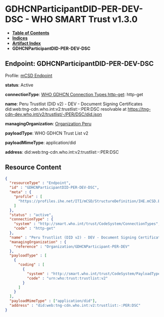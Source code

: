 # GDHCNParticipantDID-PER-DEV-DSC - WHO SMART Trust v1.3.0

* [**Table of Contents**](toc.md)
* [**Indices**](indices.md)
* [**Artifact Index**](artifacts.md)
* **GDHCNParticipantDID-PER-DEV-DSC**

## Endpoint: GDHCNParticipantDID-PER-DEV-DSC

Profile: [mCSD Endpoint](https://profiles.ihe.net/ITI/mCSD/4.0.0/StructureDefinition-IHE.mCSD.Endpoint.html)

**status**: Active

**connectionType**: [WHO GDHCN Connection Types http-get](CodeSystem-ConnectionTypes.md#ConnectionTypes-http-get): http-get

**name**: Peru Trustlist (DID v2) - DEV - Document Signing Certificates did:web:tng-cdn.who.int:v2:trustlist:-:PER:DSC resolvable at https://tng-cdn-dev.who.int/v2/trustlist/-/PER/DSC/did.json

**managingOrganization**: [Organization Peru](Organization-GDHCNParticipant-PER-DEV.md)

**payloadType**: WHO GDHCN Trust List v2

**payloadMimeType**: application/did

**address**: did:web:tng-cdn.who.int:v2:trustlist:-:PER:DSC



## Resource Content

```json
{
  "resourceType" : "Endpoint",
  "id" : "GDHCNParticipantDID-PER-DEV-DSC",
  "meta" : {
    "profile" : [
      "https://profiles.ihe.net/ITI/mCSD/StructureDefinition/IHE.mCSD.Endpoint"
    ]
  },
  "status" : "active",
  "connectionType" : {
    "system" : "http://smart.who.int/trust/CodeSystem/ConnectionTypes",
    "code" : "http-get"
  },
  "name" : "Peru Trustlist (DID v2) - DEV - Document Signing Certificates\ndid:web:tng-cdn.who.int:v2:trustlist:-:PER:DSC\nresolvable at https://tng-cdn-dev.who.int/v2/trustlist/-/PER/DSC/did.json",
  "managingOrganization" : {
    "reference" : "Organization/GDHCNParticipant-PER-DEV"
  },
  "payloadType" : [
    {
      "coding" : [
        {
          "system" : "http://smart.who.int/trust/CodeSystem/PayloadTypes",
          "code" : "urn:who:trust:trustlist:v2"
        }
      ]
    }
  ],
  "payloadMimeType" : ["application/did"],
  "address" : "did:web:tng-cdn.who.int:v2:trustlist:-:PER:DSC"
}

```
